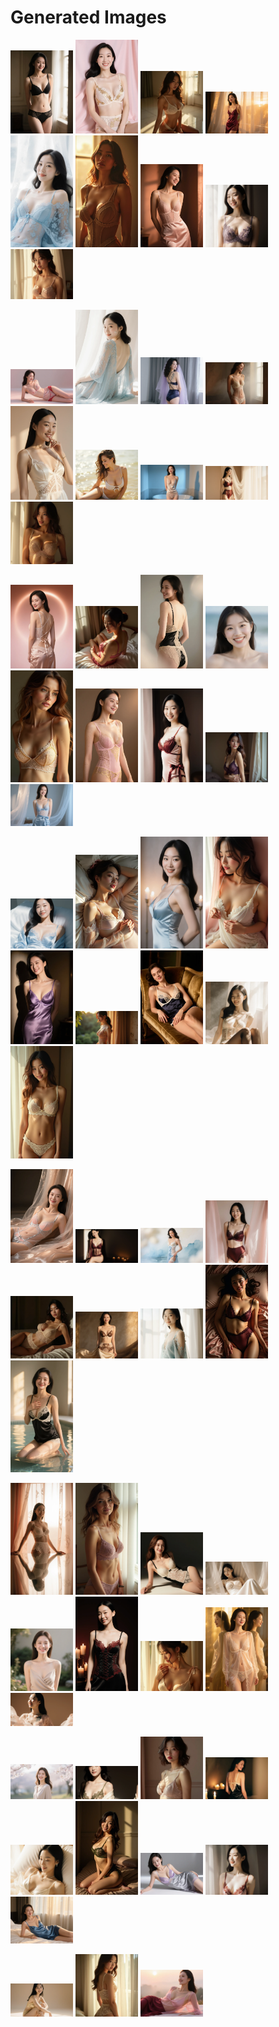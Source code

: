 # Generated Images



<img src="2025_09_23_01.webp" width="100"/> <img src="2025_09_23_02.webp" width="100"/> <img src="2025_09_23_03.webp" width="100"/> <img src="2025_09_23_04.webp" width="100"/> <img src="2025_09_23_05.webp" width="100"/> <img src="2025_09_23_06.webp" width="100"/> <img src="2025_09_23_07.webp" width="100"/> <img src="2025_09_23_08.webp" width="100"/> <img src="2025_09_23_09.webp" width="100"/>

<img src="2025_09_23_10.webp" width="100"/> <img src="2025_09_23_11.webp" width="100"/> <img src="2025_09_23_12.webp" width="100"/> <img src="2025_09_23_13.webp" width="100"/> <img src="2025_09_23_14.webp" width="100"/> <img src="2025_09_23_15.webp" width="100"/> <img src="2025_09_23_16.webp" width="100"/> <img src="2025_09_23_17.webp" width="100"/> <img src="2025_09_23_18.webp" width="100"/>

<img src="2025_09_23_19.webp" width="100"/> <img src="2025_09_23_20.webp" width="100"/> <img src="2025_09_23_21.webp" width="100"/> <img src="2025_09_23_22.webp" width="100"/> <img src="2025_09_23_23.webp" width="100"/> <img src="2025_09_23_24.webp" width="100"/> <img src="2025_09_23_25.webp" width="100"/> <img src="2025_09_23_26.webp" width="100"/> <img src="2025_09_23_27.webp" width="100"/>

<img src="2025_09_23_28.webp" width="100"/> <img src="2025_09_23_29.webp" width="100"/> <img src="2025_09_23_30.webp" width="100"/> <img src="2025_09_23_31.webp" width="100"/> <img src="2025_09_23_32.webp" width="100"/> <img src="2025_09_23_33.webp" width="100"/> <img src="2025_09_23_34.webp" width="100"/> <img src="2025_09_23_35.webp" width="100"/> <img src="2025_09_23_36.webp" width="100"/>

<img src="2025_09_23_37.webp" width="100"/> <img src="2025_09_23_38.webp" width="100"/> <img src="2025_09_23_39.webp" width="100"/> <img src="2025_09_23_40.webp" width="100"/> <img src="2025_09_23_41.webp" width="100"/> <img src="2025_09_23_42.webp" width="100"/> <img src="2025_09_23_43.webp" width="100"/> <img src="2025_09_23_44.webp" width="100"/> <img src="2025_09_23_45.webp" width="100"/>

<img src="2025_09_23_46.webp" width="100"/> <img src="2025_09_23_47.webp" width="100"/> <img src="2025_09_23_48.webp" width="100"/> <img src="2025_09_23_49.webp" width="100"/> <img src="2025_09_23_50.webp" width="100"/> <img src="2025_09_23_51.webp" width="100"/> <img src="2025_09_23_52.webp" width="100"/> <img src="2025_09_23_53.webp" width="100"/> <img src="2025_09_23_54.webp" width="100"/>

<img src="2025_09_23_55.webp" width="100"/> <img src="2025_09_23_56.webp" width="100"/> <img src="2025_09_23_57.webp" width="100"/> <img src="2025_09_23_58.webp" width="100"/> <img src="2025_09_23_59.webp" width="100"/> <img src="2025_09_23_60.webp" width="100"/> <img src="2025_09_23_61.webp" width="100"/> <img src="2025_09_23_62.webp" width="100"/> <img src="2025_09_23_63.webp" width="100"/>

<img src="2025_09_23_64.webp" width="100"/> <img src="2025_09_23_65.webp" width="100"/> <img src="2025_09_23_66.webp" width="100"/>
